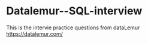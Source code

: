 # Datalemur--SQL-interview
This is the intervie practice questions from dataLemur https://datalemur.com/
